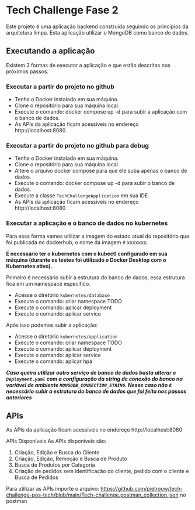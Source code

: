 # Tech Challenge Fase 2

Este projeto é uma aplicação backend construída seguindo os princípios da arquitetura limpa. Esta aplicação utilizar o MongoDB como banco de dados.


## Executando a aplicação
Existem 3 formas de executar a aplicação e que estão descritas nos próximos passos.

### Executar a partir do projeto no github
- Tenha o Docker instalado em sua máquina.
- Clone o repositório para sua máquina local.
- Execute o comando: docker compose up -d para subir a aplicação com o banco de dados.
- As APIs da aplicação ficam acessíveis no endereço http://localhost:8080

### Executar a partir do projeto no github para debug
- Tenha o Docker instalado em sua máquina.
- Clone o repositório para sua máquina local.
- Altere o arquivo docker compose para que ele suba apenas o banco de dados.
- Execute o comando: docker compose up -d para subir o banco de dados.
- Execute a classe `TechChallengeApplication` em sua IDE
- As APIs da aplicação ficam acessíveis no endereço http://localhost:8080

### Executar a aplicação e o banco de dados no kubernetes

Para essa forma vamos utilizar a imagem do estado atual do repositório que foi publicada no dockerhub, o nome da imagem é xxxxxxx.

**É necessário ter o kubernetes com o kubectl configurado em sua máquina (durante os testes foi utilizado o Docker Desktop com o Kubernetes ativo).** 



Primeiro é necessário subir a estrutura do banco de dados, essa estrutura fica em um namespace específico.
- Acesse o diretório `kubernetes/database`
- Execute o comando: criar namespace TODO
- Execute o comando: aplicar deployment
- Execute o comando: aplicar service
   

Após isso podemos subir a aplicação:
- Acesse o diretório `kubernetes/application`
- Execute o comando: criar namespace TODO
- Execute o comando: aplicar deployment
- Execute o comando: aplicar service
- Execute o comando: aplicar hpa

***Caso queira utilizar outro serviço de banco de dados basta alterar o `Deployment.yaml` com a configuração da string de conexão do banco na variável de ambiente `MONGODB_CONNECTION_STRING`. Nesse caso não é necessário subir a estrutura do banco de dados que foi feita nos passos anteriores***



## APIs

As APIs da aplicação ficam acessíveis no endereço http://localhost:8080

APIs Disponíveis
As APIs disponíveis são:
1. Criação, Edição e Busca do Cliente
2. Criação, Edição, Remoção e Busca de Produto
3. Busca de Produtos por Categoria
4. Criação de pedidos sem identificação do cliente, pedido com o cliente e Busca de Pedidos

Para utilizar as APIs importe o arquivo: https://github.com/pietroow/tech-challenge-pos-tech/blob/main/Tech-challenge.postman_collection.json no postman
